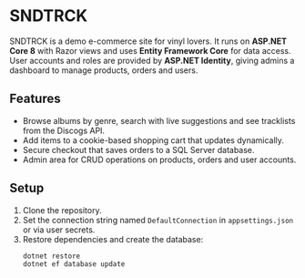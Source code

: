 # SNDTRCK

SNDTRCK is a demo e-commerce site for vinyl lovers. It runs on **ASP.NET Core 8** with Razor views and uses **Entity Framework Core** for data access. 
User accounts and roles are provided by **ASP.NET Identity**, giving admins a dashboard to manage products, orders and users.

## Features

- Browse albums by genre, search with live suggestions and see tracklists from the Discogs API.
- Add items to a cookie-based shopping cart that updates dynamically.
- Secure checkout that saves orders to a SQL Server database.
- Admin area for CRUD operations on products, orders and user accounts.

## Setup

1. Clone the repository.
2. Set the connection string named `DefaultConnection` in `appsettings.json` or via user secrets.
3. Restore dependencies and create the database:
   ```bash
   dotnet restore
   dotnet ef database update
